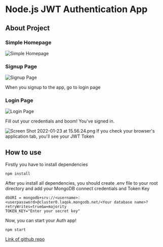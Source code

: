 # Node.js JWT Authentication App 

## About Project

### Simple Homepage
![Simple Homepage](https://cdn.hashnode.com/res/hashnode/image/upload/v1642942334789/IwI1XCmDF.png)

### Signup Page

![Signup Page](https://cdn.hashnode.com/res/hashnode/image/upload/v1642942401445/3aA8i4eeG.png)

When you signup to the app, go to login page
### Login Page

![Login Page](https://cdn.hashnode.com/res/hashnode/image/upload/v1642942440499/9-FECoZ4x.png)

Fill out your credentials and boom! You've signed in.


![Screen Shot 2022-01-23 at 15.56.24.png](https://cdn.hashnode.com/res/hashnode/image/upload/v1642942614562/f8yQJKXum.png)
If you check your browser's application tab, you'll see your JWT Token


## How to use

Firstly you have to install dependencies

```
npm install
``` 
After you install all dependencies, you should create .env file to your root directory and add your MongoDB connect credentials and Token Key


```
dbURI = mongodb+srv://<username>:<userpassword>@cluster0.laqok.mongodb.net/<Your database name>?retryWrites=true&w=majority
TOKEN_KEY="Enter your secret key"
``` 



Now, you can start your Auth app!
```
npm start
``` 

[Link of github repo](https://github.com/musakurel/Patika-NodeJs-JWT-Auth-App-TS-version-)




